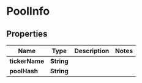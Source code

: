 

# PoolInfo


## Properties

| Name | Type | Description | Notes |
|------------ | ------------- | ------------- | -------------|
|**tickerName** | **String** |  |  |
|**poolHash** | **String** |  |  |



